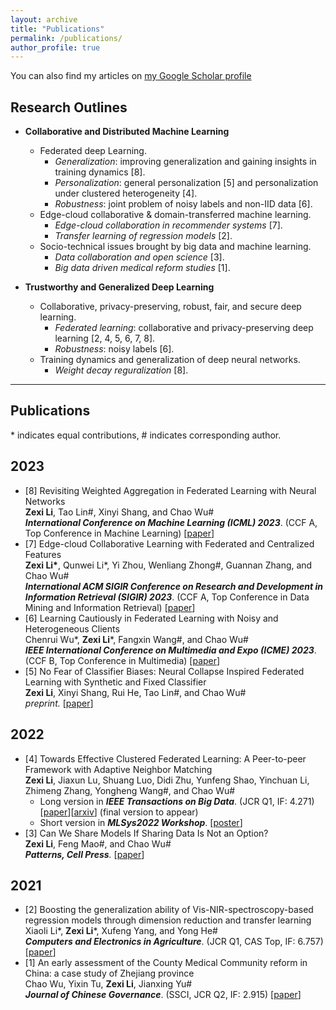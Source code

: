 ```yaml
---
layout: archive
title: "Publications"
permalink: /publications/
author_profile: true
---
```


You can also find my articles on [my Google Scholar profile](https://scholar.google.com/citations?hl=zh-CN&user=6lMg5eoAAAAJ)

## Research Outlines
* **Collaborative and Distributed Machine Learning**
  * Federated deep Learning.
    * *Generalization*: improving generalization and gaining insights in training dynamics \[8\].
    * *Personalization*: general personalization \[5\] and personalization under clustered heterogeneity \[4\].
    * *Robustness*: joint problem of noisy labels and non-IID data \[6\].
  * Edge-cloud collaborative & domain-transferred machine learning.
    *  *Edge-cloud collaboration in recommender systems* \[7\].
    *  *Transfer learning of regression models* \[2\].
  * Socio-technical issues brought by big data and machine learning.
    *  *Data collaboration and open science* \[3\].
    *  *Big data driven medical reform studies* \[1\].

* **Trustworthy and Generalized Deep Learning**
  * Collaborative, privacy-preserving, robust, fair, and secure deep learning.
    * *Federated learning*: collaborative and privacy-preserving deep learning \[2, 4, 5, 6, 7, 8\].
    * *Robustness*: noisy labels \[6\].
  * Training dynamics and generalization of deep neural networks.
    * *Weight decay reguralization* \[8\].
<!--     * *Linear mode connectivity and permutation invariance*. -->

--------
## Publications
\* indicates equal contributions, \# indicates corresponding author.

## 2023
- \[8\] Revisiting Weighted Aggregation in Federated Learning with Neural Networks  
  **Zexi Li**, Tao Lin\#, Xinyi Shang, and Chao Wu\#  
  _**International Conference on Machine Learning (ICML) 2023**_. (CCF A, Top Conference in Machine Learning) \[[paper](https://arxiv.org/abs/2302.10911)\]
- \[7\] Edge-cloud Collaborative Learning with Federated and Centralized Features  
  **Zexi Li\***, Qunwei Li\*, Yi Zhou, Wenliang Zhong\#, Guannan Zhang, and Chao Wu\#  
  _**International ACM SIGIR Conference on Research and Development in Information Retrieval (SIGIR) 2023**_. (CCF A, Top Conference in Data Mining and Information Retrieval) \[[paper](https://arxiv.org/abs/2304.05871)\]
- \[6\] Learning Cautiously in Federated Learning with Noisy and Heterogeneous Clients  
  Chenrui Wu\*, **Zexi Li**\*, Fangxin Wang\#, and Chao Wu\#  
  _**IEEE International Conference on Multimedia and Expo (ICME) 2023**_. (CCF B, Top Conference in Multimedia) \[[paper](https://arxiv.org/abs/2304.02892)\]
- \[5\] No Fear of Classifier Biases: Neural Collapse Inspired Federated Learning with Synthetic and Fixed Classifier  
  **Zexi Li**, Xinyi Shang, Rui He, Tao Lin\#, and Chao Wu\#  
  _preprint._ \[[paper](https://arxiv.org/abs/2303.10058)\]
  
## 2022
- \[4\] Towards Effective Clustered Federated Learning: A Peer-to-peer Framework with Adaptive Neighbor Matching  
  **Zexi Li**, Jiaxun Lu, Shuang Luo, Didi Zhu, Yunfeng Shao, Yinchuan Li, Zhimeng Zhang, Yongheng Wang\#, and Chao Wu\#   
  - Long version in _**IEEE Transactions on Big Data**_. (JCR Q1, IF: 4.271) \[[paper](https://www.computer.org/csdl/journal/bd/5555/01/09954190/1Inoq0EldXG)\]\[[arxiv](https://arxiv.org/pdf/2203.12285.pdf)\] (final version to appear)   
  - Short version in _**MLSys2022 Workshop**_. \[[poster](https://crossfl2022.github.io/abstracts/Abstract4.pdf)\]
- \[3\] Can We Share Models If Sharing Data Is Not an Option?  
  **Zexi Li**, Feng Mao\#, and Chao Wu\#  
  _**Patterns, Cell Press**._ \[[paper](https://www.cell.com/patterns/fulltext/S2666-3899(22)00228-8#%20)\]
  
## 2021
- \[2\] Boosting the generalization ability of Vis-NIR-spectroscopy-based regression models through dimension reduction and transfer learning  
  Xiaoli Li\*, **Zexi Li**\*, Xufeng Yang, and Yong He\#  
  _**Computers and Electronics in Agriculture**_. (JCR Q1, CAS Top, IF: 6.757) \[[paper](https://www.sciencedirect.com/science/article/pii/S0168169921001757)\] 
- \[1\] An early assessment of the County Medical Community reform in China: a case study of Zhejiang province  
  Chao Wu, Yixin Tu, **Zexi Li**, Jianxing Yu\#  
  _**Journal of Chinese Governance**_. (SSCI, JCR Q2, IF: 2.915) \[[paper](https://www.tandfonline.com/doi/abs/10.1080/23812346.2021.1978722)\]
